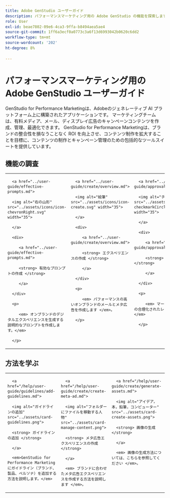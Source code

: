```yaml
---
title: Adobe GenStudio ユーザーガイド
description: パフォーマンスマーケティング用の Adobe GenStudio の機能を探索します。オンブランドのアセットを作成し、バリエーションを生成し、エクスペリエンスを最適化する方法について説明します。
role: User
exl-id: beae7802-09e6-4ca3-9ffa-b8494aea5ae4
source-git-commit: 1ff6a3ecf0a0773c3a6f13d6993042b0620c6dd2
workflow-type: tm+mt
source-wordcount: '202'
ht-degree: 8%

---
```


# パフォーマンスマーケティング用の Adobe GenStudio ユーザーガイド

GenStudio for Performance Marketingは、Adobeのジェネレーティブ AI プラットフォーム上に構築されたアプリケーションです。 マーケティングチームは、有料メディア、メール、ディスプレイ広告のキャンペーンコンテンツを作成、管理、最適化できます。 GenStudio for Performance Marketingは、ブランドの整合性を損なうことなく ROI を向上させ、コンテンツ制作を拡大することを目標に、コンテンツの制作とキャンペーン管理のための包括的なツールスイートを提供しています。

## 機能の調査

<table style="table-layout:fixed">

<tr style="border: 0;">

   <td valign="top">

      <a href="../user-guide/effective-prompts.md">

      <img alt="右の山形" src="../assets/icons/icon-chevronRight.svg" width="35">

      </a>

      <div>

         <a href="../user-guide/effective-prompts.md">

         <strong> 有効なプロンプトの作成 </strong>

         </a>

      </div>

      <p>

         <em> オンブランドのデジタルエクスペリエンスを生成する説明的なプロンプトを作成します。</em>

      </p>

   </td>

   <td valign="top">

      <a href="../user-guide/create/overview.md">

      <img alt="絵筆" src="../assets/icons/icon-create.svg" width="35">

      </a>

      <div>

         <a href="../user-guide/create/overview.md">

         <strong> エクスペリエンスの作成 </strong>

         </a>

      </div>

      <p>

         <em> パフォーマンスの高いオンブランドのメールとメタ広告を作成します </em>。

      </p>

   </td>

   <td valign="top">

      <a href="../user-guide/approvals/overview.md">

      <img alt="チェックマーク" src="../assets/icons/icon-checkmarkCircle.svg" width="35">

      </a>

      <div>

         <a href="../user-guide/approvals/overview.md">

         <strong> レビューと承認 </strong>

         </a>

      </div>

      <p>

         <em> マーケティングアセットの合理化されたレビューと承認の調整 </em>

      </p>

   </td>

   <td valign="top">

      <a href="../user-guide/content/overview.md">

      <img alt="グリッド" src="../assets/icons/icon-images.svg" width="35">

      </a>

      <div>

         <a href="../user-guide/content/overview.md">

         <strong> コンテンツの管理 </strong>

         </a>

      </div>

      <p>

         <em> ブランドガイドラインを維持しながら、コンテンツを検索、管理、再利用します </em>。

      </p>

   </td>

   <td valign="top">

      <a href="../user-guide/insights/overview.md">

      <img alt="グラフ" src="../assets/icons/icon-dataAnalytics.svg" width="35">

      </a>

      <div>

         <a href="../user-guide/insights/overview.md">

         <strong> インサイトの表示 </strong>

         </a>

      </div>

      <p>

         <em> 有料メディアチャネルのコンテンツの有効性を分析します。</em>

      </p>

   </td>

</tr>

</table>

## 方法を学ぶ

<table style="table-layout:fixed">

<td valign="top">

   <div>

      <a href="/help/user-guide/guidelines/add-guidelines.md">

      <img alt="ガイドラインの追加" src="../assets/card-guidelines.png">

      <strong> ガイドラインの追加 </strong>

      </a>

   </div>

   <p>

      <em>GenStudio for Performance Marketingにガイドライン（ブランド、製品、ペルソナ）を追加する方法を説明します。</em>

   </p>

</td>

<td valign="top">

   <div>

      <a href="/help/user-guide/create/create-meta-ad.md">

      <img alt="フォルダーにファイルを移動する人物" src="../assets/card-manage-content.png">

      <strong> メタ広告エクスペリエンスの作成 </strong>

      </a>

   </div>

   <p>

      <em> ブランドに合わせたメタ広告エクスペリエンスを作成する方法を説明します </em>。

   </p>

</td>

<td valign="top">

   <div>

      <a href="/help/user-guide/create/generate-assets.md">

      <img alt="アイデア，本，鉛筆，コンピューター" src="../assets/card-create-assets.png">

      <strong> 画像の生成 </strong>

      </a>

   </div>

   <p>

      <em> 画像の生成方法については、こちらを参照してください </em>。

   </p>

</td>

</table>
